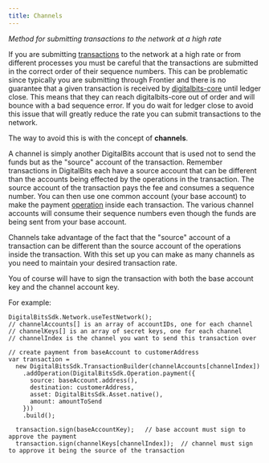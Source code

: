 ```yaml
---
title: Channels
---
```

*Method for submitting transactions to the network at a high rate*

If you are submitting [transactions](./concepts/transactions.md) to the network at a high rate or from different processes you must be careful that the transactions are submitted in the correct order of their sequence numbers. This can be problematic since typically you are submitting through Frontier and there is no guarantee that a given transaction is received by [digitalbits-core](https://github.com/xdbfoundation) until ledger close. This means that they can reach digitalbits-core out of order and will bounce with a bad sequence error. If you do wait for ledger close to avoid this issue that will greatly reduce the rate you can submit transactions to the network.

The way to avoid this is with the concept of **channels**.

A channel is simply another DigitalBits account that is used not to send the funds but as the "source" account of the transaction. Remember transactions in DigitalBits each have a source account that can be different than the accounts being effected by the operations in the transaction. The source account of the transaction pays the fee and consumes a sequence number. You can then use one common account (your base account) to make the payment [operation](./concepts/operations.md) inside each transaction. The various channel accounts will consume their sequence numbers even though the funds are being sent from your base account. 

Channels take advantage of the fact that the "source" account of a transaction can be different than the source account of the operations inside the transaction. With this set up you can make as many channels as you need to maintain your desired transaction rate.

You of course will have to sign the transaction with both the base account key and the channel account key.  

For example:
```
DigitalBitsSdk.Network.useTestNetwork();
// channelAccounts[] is an array of accountIDs, one for each channel
// channelKeys[] is an array of secret keys, one for each channel
// channelIndex is the channel you want to send this transaction over

// create payment from baseAccount to customerAddress
var transaction =
  new DigitalBitsSdk.TransactionBuilder(channelAccounts[channelIndex])
    .addOperation(DigitalBitsSdk.Operation.payment({
      source: baseAccount.address(),
      destination: customerAddress,
      asset: DigitalBitsSdk.Asset.native(),
      amount: amountToSend
    }))
    .build();

  transaction.sign(baseAccountKey);   // base account must sign to approve the payment
  transaction.sign(channelKeys[channelIndex]);  // channel must sign to approve it being the source of the transaction
``` 
